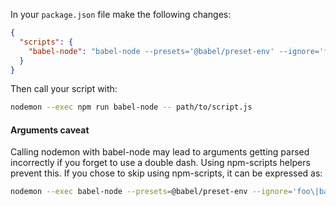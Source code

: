 In your `package.json` file make the following changes:

```json
{
  "scripts": {
    "babel-node": "babel-node --presets='@babel/preset-env' --ignore='foo|bar|baz'"
  }
}
```

Then call your script with:

```sh
nodemon --exec npm run babel-node -- path/to/script.js
```

#### Arguments caveat

Calling nodemon with babel-node may lead to arguments getting parsed incorrectly if you forget to use a double dash. Using npm-scripts helpers prevent this. If you chose to skip using npm-scripts, it can be expressed as:

```sh
nodemon --exec babel-node --presets=@babel/preset-env --ignore='foo\|bar\|baz' -- path/to/script.js
```
